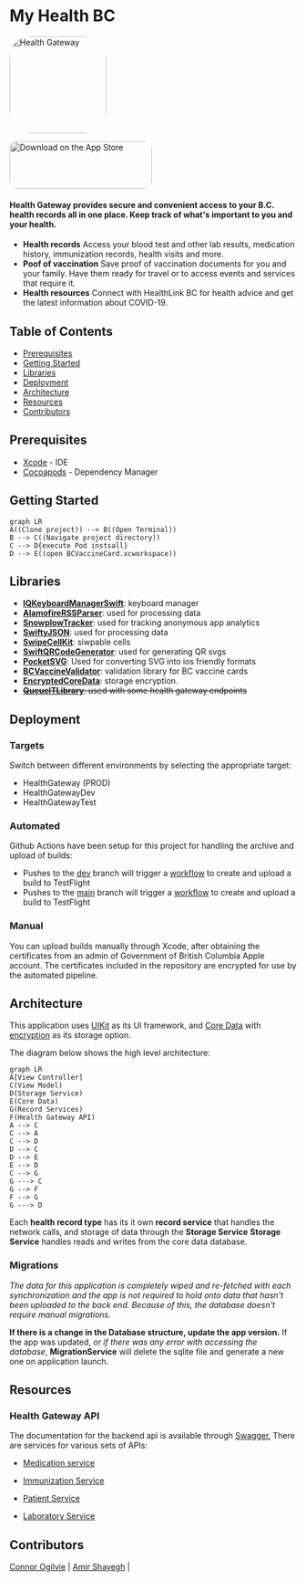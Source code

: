 #  My Health BC

<a  href="https://apps.apple.com/ca/app/health-gateway/id1590009068?itscg=30200&amp;itsct=apps_box_appicon"  style="width: 170px;  height: 170px;  border-radius: 22%;  overflow: hidden;  display: inline-block;  vertical-align: middle;"><img  src="https://is1-ssl.mzstatic.com/image/thumb/Purple126/v4/8f/61/76/8f61769e-5276-1599-7056-fac3a6d22bdf/AppIcon-0-0-1x_U007emarketing-0-0-0-7-0-0-sRGB-0-0-0-GLES2_U002c0-512MB-85-220-0-0.png/540x540bb.jpg"  alt="Health Gateway"  style="width: 170px;  height: 170px;  border-radius: 22%;  overflow: hidden;  display: inline-block;  vertical-align: middle;"></a>

  

<a  href="https://apps.apple.com/ca/app/health-gateway/id1590009068?itsct=apps_box_badge&amp;itscg=30200"  style="display: inline-block;  overflow: hidden;  border-radius: 13px;  width: 250px;  height: 83px;"><img  src="https://tools.applemediaservices.com/api/badges/download-on-the-app-store/black/en-us?size=250x83&amp;releaseDate=1659398400"  alt="Download on the App Store"  style="border-radius: 13px;  width: 250px;  height: 83px;"></a>

  

####  Health Gateway provides secure and convenient access to your B.C. health records all in one place. Keep track of what's important to you and your health.

  

 - **Health records**
Access your blood test and other lab results, medication history, immunization records, health visits and more.
  - **Poof of vaccination**
  Save proof of vaccination documents for you and your family. Have them ready for travel or to access events and services that require it.
  - **Health resources**
  Connect with HealthLink BC for health advice and get the latest information about COVID-19.

##  Table of Contents
- [Prerequisites](#Prerequisites)
- [Getting Started](#Getting-Started)
- [Libraries](#Libraries)
- [Deployment](#Deployment)
- [Architecture](#Architecture)
- [Resources](#Resources)
- [Contributors](#Contributors)
## Prerequisites
- [Xcode](https://developer.apple.com/xcode/) - IDE
- [Cocoapods](https://cocoapods.org/) - Dependency Manager

## Getting Started
```mermaid
graph LR
A((Clone project)) --> B((Open Terminal))
B --> C((Navigate project directory))
C --> D{execute Pod instsall}
D --> E((open BCVaccineCard.xcworkspace))
```

## Libraries
- **[ IQKeyboardManagerSwift](https://github.com/hackiftekhar/IQKeyboardManager)**: keyboard manager
- **[AlamofireRSSParser](https://github.com/AdeptusAstartes/AlamofireRSSParserr)**: used for processing data
- **[SnowplowTracker](https://github.com/snowplow/snowplow-objc-tracker)**: used for tracking anonymous app analytics
- **[SwiftyJSON](https://github.com/SwiftyJSON/SwiftyJSON)**: used for processing data
- **[SwipeCellKit](https://github.com/SwipeCellKit/SwipeCellKit)**: siwpable cells
- **[SwiftQRCodeGenerator](https://github.com/fwcd/swift-qrcode-generator)**: used for generating QR svgs
- **[PocketSVG](https://github.com/pocketsvg/PocketSVG)**: Used for converting SVG into ios friendly formats
- **[BCVaccineValidator](https://github.com/bcgov/iOSVaccineValidator)**: validation library for BC vaccine cards
- **[EncryptedCoreData](https://github.com/project-imas/encrypted-core-data)**: storage encryption.
- ~~**[QueueITLibrary](https://github.com/queueit/ios-webui-sdk)**: used with some health gateway endpoints~~

## Deployment

###  Targets 
Switch between different environments by selecting the appropriate target:
- HealthGateway (PROD)
- HealthGatewayDev 
- HealthGatewayTest

### Automated
Github Actions have been setup for this project for handling the archive and upload of builds: 
- Pushes to the [dev](https://github.com/bcgov/myhealthBC-iOS/tree/dev) branch will trigger a [workflow](https://github.com/bcgov/myhealthBC-iOS/blob/main/.github/workflows/DevDeploy.yml) to create and upload a build to TestFlight
- Pushes to the [main](https://github.com/bcgov/myhealthBC-iOS/tree/main) branch will trigger a [workflow](https://github.com/bcgov/myhealthBC-iOS/blob/main/.github/workflows/DevDeploy.yml) to create and upload a build to TestFlight
  

### Manual
You can upload builds manually through Xcode, after obtaining the certificates from an admin of Government of British Columbia Apple account.
The certificates included in the repository are encrypted for use by the automated pipeline.

## Architecture
This application uses [UIKit](https://developer.apple.com/documentation/uikit) as its UI framework, and [Core Data](https://developer.apple.com/documentation/coredata/) with [encryption](https://github.com/project-imas/encrypted-core-data) as its storage option.

The diagram below shows the high level architecture:
```mermaid
graph LR
A[View Controller]
C(View Model)
D(Storage Service)
E(Core Data)
G(Record Services)
F(Health Gateway API)
A --> C
C --> A
C --> D
D --> C
D --> E
E --> D
C --> G
G ---> C
G --> F
F --> G
G ---> D
```
Each ****health record type**** has its it own ****record service**** that handles the network calls, and storage of data through the ****Storage Service****
****Storage Service**** handles reads and writes from the core data database.

### Migrations
*The data for this application is completely wiped and re-fetched with each synchronization and the app is not required to hold onto data that hasn't been uploaded to the back end.
Because of this, the database doesn't require manual migrations.* 

**If there is a change in the Database structure, update the app version.**
If the app was updated, *or if there was any error with accessing the database*,  ****MigrationService**** will delete the sqlite file and generate a new one on application launch.

## Resources

### Health Gateway API
The documentation for the backend api is available through [Swagger.](https://dev.healthgateway.gov.bc.ca/swagger/index.html)
There are services for various sets of APIs:
- [Medication service](https://dev.healthgateway.gov.bc.ca/api/medicationservice/swagger/index.html)

- [Immunization Service](https://dev.healthgateway.gov.bc.ca/api/immunizationservice/swagger/index.htm")

- [Patient Service](https://dev.healthgateway.gov.bc.ca/api/patientservice/swagger/index.html)

- [Laboratory Service](https://dev.healthgateway.gov.bc.ca/api/laboratoryservice/swagger/index.html)

## Contributors
[Connor Ogilvie](https://github.com/ConnorOgilvie91) |
[Amir Shayegh](https://github.com/AmirShayegh) |
